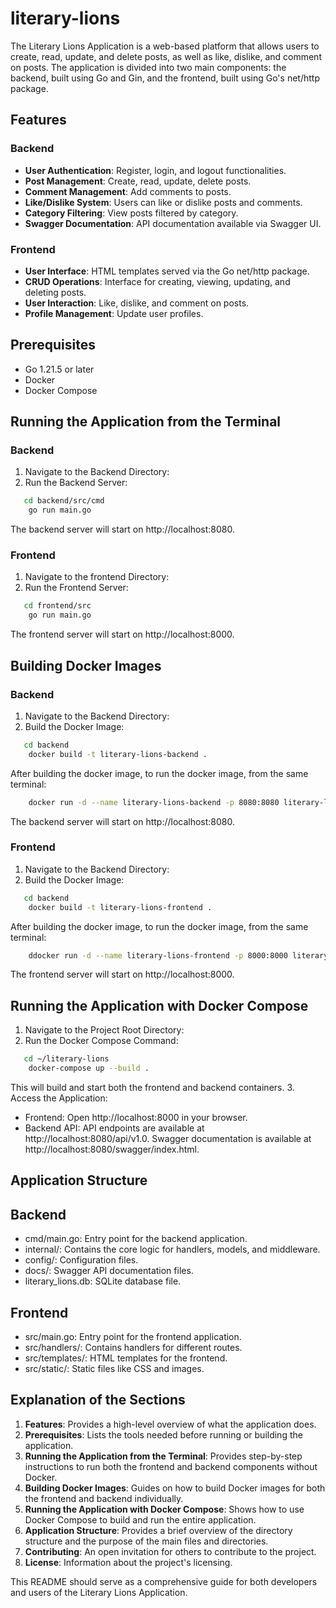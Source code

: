 # literary-lions

The Literary Lions Application is a web-based platform that allows users to create, read, update, and delete posts, as well as like, dislike, and comment on posts. The application is divided into two main components: the backend, built using Go and Gin, and the frontend, built using Go's net/http package.

## Features

### Backend
- **User Authentication**: Register, login, and logout functionalities.
- **Post Management**: Create, read, update, delete posts.
- **Comment Management**: Add comments to posts.
- **Like/Dislike System**: Users can like or dislike posts and comments.
- **Category Filtering**: View posts filtered by category.
- **Swagger Documentation**: API documentation available via Swagger UI.

### Frontend
- **User Interface**: HTML templates served via the Go net/http package.
- **CRUD Operations**: Interface for creating, viewing, updating, and deleting posts.
- **User Interaction**: Like, dislike, and comment on posts.
- **Profile Management**: Update user profiles.

## Prerequisites

- Go 1.21.5 or later
- Docker
- Docker Compose

## Running the Application from the Terminal

### Backend

1. Navigate to the Backend Directory:
2. Run the Backend Server:
```bash
   cd backend/src/cmd
	go run main.go
```
The backend server will start on http://localhost:8080.

### Frontend

1. Navigate to the frontend Directory:
2. Run the Frontend Server:
```bash
   cd frontend/src
	go run main.go
```
The frontend server will start on http://localhost:8000.

## Building Docker Images

### Backend

1. Navigate to the Backend Directory:
2. Build the Docker Image:
```bash
   cd backend
	docker build -t literary-lions-backend .
```
After building the docker image, to run the docker image, from the same terminal:
```bash
	docker run -d --name literary-lions-backend -p 8080:8080 literary-lions-backend
```
The backend server will start on http://localhost:8080.

### Frontend

1. Navigate to the Backend Directory:
2. Build the Docker Image:
```bash
   cd backend
	docker build -t literary-lions-frontend .
```
After building the docker image, to run the docker image, from the same terminal:
```bash
	ddocker run -d --name literary-lions-frontend -p 8000:8000 literary-lions-frontend
```
The frontend server will start on http://localhost:8000.

## Running the Application with Docker Compose

1. Navigate to the Project Root Directory:
2. Run the Docker Compose Command:

```bash
   cd ~/literary-lions
	docker-compose up --build .
```
This will build and start both the frontend and backend containers.
3. Access the Application:

- Frontend: Open http://localhost:8000 in your browser.
- Backend API: API endpoints are available at http://localhost:8080/api/v1.0. Swagger documentation is available at http://localhost:8080/swagger/index.html.

## Application Structure

## Backend

- cmd/main.go: Entry point for the backend application.
- internal/: Contains the core logic for handlers, models, and middleware.
- config/: Configuration files.
- docs/: Swagger API documentation files.
- literary_lions.db: SQLite database file.

## Frontend

- src/main.go: Entry point for the frontend application.
- src/handlers/: Contains handlers for different routes.
- src/templates/: HTML templates for the frontend.
- src/static/: Static files like CSS and images.


## Explanation of the Sections

1. **Features**: Provides a high-level overview of what the application does.
2. **Prerequisites**: Lists the tools needed before running or building the application.
3. **Running the Application from the Terminal**: Provides step-by-step instructions to run both the frontend and backend components without Docker.
4. **Building Docker Images**: Guides on how to build Docker images for both the frontend and backend individually.
5. **Running the Application with Docker Compose**: Shows how to use Docker Compose to build and run the entire application.
6. **Application Structure**: Provides a brief overview of the directory structure and the purpose of the main files and directories.
7. **Contributing**: An open invitation for others to contribute to the project.
8. **License**: Information about the project's licensing.

This README should serve as a comprehensive guide for both developers and users of the Literary Lions Application.


